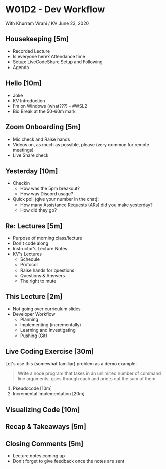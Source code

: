 W01D2 - Dev Workflow
======

With Khurram Virani / KV
June 23, 2020

## Housekeeping [5m]

- Recorded Lecture
- Is everyone here? Attendance time
- Setup: LiveCodeShare Setup and Following
- Agenda

## Hello [10m]

- Joke
- KV Introduction
- I'm on Windows (what???) - #WSL2
- Bio Break at the 50-60m mark

## Zoom Onboarding [5m]

- Mic check and Raise hands
- Videos on, as much as possible, please (very common for remote meetings)
- Live Share check

## Yesterday [10m]

- Checkin
  - How was the 5pm breakout?
  - How was Discord usage?
- Quick poll (give your number in the chat): 
  - How many Assistance Requests (ARs) did you make yesterday?
  - How did they go?

## Re: Lectures [5m]

- Purpose of morning class/lecture
- Don't code along
- Instructor's Lecture Notes
- KV's Lectures
  - Schedule
  - Protocol
  - Raise hands for questions
  - Questions & Answers 
  - The right to mute

## This Lecture [2m]

- Not going over curriculum slides
- Developer Workflow
  - Planning
  - Implementing (incrementally)
  - Learning and Investigating
  - Pushing (Git)

## Live Coding Exercise [30m]

Let's use this (somewhat familiar) problem as a demo example:

> Write a node program that takes in an unlimited number of command line arguments, 
goes through each and prints out the sum of them.

1. Pseudocode [10m]
2. Incremental Implementation [20m]

## Visualizing Code [10m]

## Recap & Takeaways [5m]

## Closing Comments [5m]

- Lecture notes coming up
- Don't forget to give feedback once the notes are sent